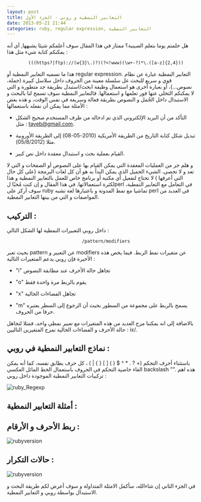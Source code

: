 ```yaml
---
layout: post
title: التعابير النمطية و روبي - الجزء الأول
date: 2013-05-21 21:44
categories: ruby, regular expression, التعابير النمطية
---
```


هل حلمتم يوما بتعلم الصينية؟ ممتاز في هذا المقال سوف أعلمكم شيئا يشبهها, أي أنه يمكنكم كتابة شيء مثل هذا : 
 
			(((https?|ftp)://(w{3}\.)?)(?<!www)(\w+-?)*\.([a-z]{2,4}))

هذا ما نسميه  التعابير النمطية أو  regular expression.
التعابير النمطية عبارة  عن نظام قوي و سريع للبحث عل سلسلة معينة من الحروف داخل سلاسل كبيرة (جملة، نصوص...)، أو بعبارة أخرى هو استعمال وظيفة ابحث/استبدل  بطريقة جد متطورة و التي لا يمكنكم التخلي عنها فور تعلمها و استعمالها.
فالتعابير النمطية سوف تسمح لنا بالبحث و الاستبدال داخل الجُمل و النصوص بطريقة فعالة  وسريعة  في نفس الوقت، و هذه بعض الأمثلة مما يمكن أن نفعله  باستعمالها :

- التأكد من أن البريد الإلكتروني الذي تم ادخاله من طرف المستخدم  صحيح الشكل مثل : tayeb@gmail.com.

- تبديل شكل كتابة التاريخ  من الطريقة  الأمريكية  (2010-05-08) إلى الطريقة  الأوروبية مثلا (05/8/2012).

- القيام  بعملية  بحث و استبدال معقدة داخل نص كبير.

و هلم جر من العمليات المعقدة  التي يمكن القيام بها على النصوص أو الصفحات و التي لا تعد و لا تحصى.
الشيء الجميل الذي يمكن البدأ به هو أن كل لغات البرمجة (على كل حال التي أعرفها ) لا تحتاج لتفعيل أي مكتبة أو برنامج خاص للعمل بالتعابير النمطية و هذا لكثرة استعمالاتها.
في هذا المقال و إن كنت مُحبًا لperl في التعامل مع التعابير النمطية، سوف أركز على ruby تماشيا مع نمط المدونة و باعتبارها لغة تشبه perl في العديد من المواصفات  و التي من بينها التعابير النمطية.

التركيب :
----------
داخل روبي التعبيرات النمطية لها الشكل التالي :

							
								/pattern/modifiers

بحيث تعبر  pattern عن التعبير و modifiers عن متغيرات نمط الربط. فيما يخص هذه الأخيرة  فإن روبي يدعم المتغيرات التالية :

- "i" تجاهل حالة الأحرف عند مطابقة النصوص

- "o" يقوم بالربط مرة واحدة فقط 

- "x" تجاهل الفضاءات الخالية 

- "m" يسمح بالربط على مجموعة من السطور بحيث أن الرجوع إلى السطر يعتبره حرفا من الحروف.

بالاضافة  إلى انه يمكننا مزج  العديد من هذه المتغيرات مع تعبير نمطي واحد، فمثلا لتجاهل حالة  الأحرف و الفضاءات الخالية نمزج المتغيرين التاليين : ix/.

نماذج التعابير النمطية في روبي :
----------------------------------
باستثناء أحرف التحكم (+ ? . * ^ $ ( ) [ ] { } | \) ، كل حرف يطابق نفسه، كما أنه يمكن الغاء خاصية  التحكم في الحروف باستعمال الخط المائل العكسي backslash "\".
هذه اهم تركيبات التعابير النمطية الموجودة  داخل روبي :

<img src="/images/regexp_ruby/ruby_Regexp.png" title="ruby_Regexp"/>


أمثلة التعابير النمطية :
------------------------



ربط الأحرف و الأرقام  :
--------------------

<img src="/images/regexp_ruby/caracter_class.png" title="rubyversion"/>

حالات التكرار :
--------------------

<img src="/images/regexp_ruby/reptetive_case.png" title="rubyversion"/>


في الجزء الثاني إن شاءالله، سأكمل الامثلة المتداولة و سوف أعرض لكم طريقة البحث و الاستبدال بواسطة روبي و التعابير النمطية.

























